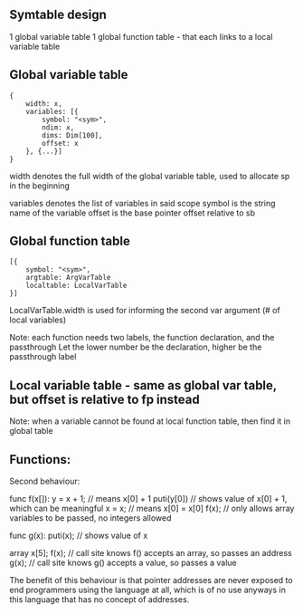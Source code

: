 Symtable design
---
1 global variable table
1 global function table - that each links to a local variable table

Global variable table
---
```
{
    width: x,
    variables: [{
        symbol: "<sym>",
        ndim: x,
        dims: Dim[100],
        offset: x
    }, {...}]
}
```

width denotes the full width of the global variable table, used to allocate sp in the beginning

variables denotes the list of variables in said scope
    symbol is the string name of the variable
    offset is the base pointer offset relative to sb

Global function table
---
```
[{
    symbol: "<sym>",
    argtable: ArgVarTable
    localtable: LocalVarTable
}]
```
LocalVarTable.width is used for informing the second var argument (# of local variables)

Note: each function needs two labels, the function declaration, and the passthrough
Let the lower number be the declaration,
higher be the passthrough label

Local variable table - same as global var table, but offset is relative to fp instead
---
Note: when a variable cannot be found at local function table, then find it in global table

Functions:
---
Second behaviour:

func f(x[]):
  y = x + 1;    // means x[0] + 1
  puti(y[0])    // shows value of x[0] + 1, which can be meaningful
  x = x;        // means x[0] = x[0]
  f(x);         // only allows array variables to be passed, no integers allowed

func g(x):
  puti(x);      // shows value of x

array x[5];
f(x);           // call site knows f() accepts an array, so passes an address
g(x);           // call site knows g() accepts a value, so passes a value

The benefit of this behaviour is that pointer addresses are never exposed to end programmers using the language at all, which is of no use anyways in this language that has no concept of addresses.
